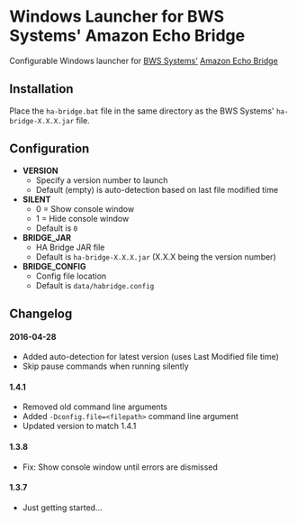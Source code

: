 Windows Launcher for BWS Systems' Amazon Echo Bridge
=========

Configurable Windows launcher for [BWS Systems'](http://www.bwssystems.com/) [Amazon Echo Bridge](https://github.com/bwssytems/ha-bridge/)

## Installation
Place the `ha-bridge.bat` file in the same directory as the BWS Systems' `ha-bridge-X.X.X.jar` file.

## Configuration
* **VERSION**
  * Specify a version number to launch
  * Default (empty) is auto-detection based on last file modified time
* **SILENT**
  * 0 = Show console window
  * 1 = Hide console window
  * Default is `0`
* **BRIDGE_JAR**
  * HA Bridge JAR file
  * Default is `ha-bridge-X.X.X.jar` (X.X.X being the version number)
* **BRIDGE_CONFIG**
  * Config file location
  * Default is `data/habridge.config`

## Changelog

#### 2016-04-28
* Added auto-detection for latest version (uses Last Modified file time)
* Skip pause commands when running silently

#### 1.4.1
* Removed old command line arguments
* Added `-Dconfig.file=<filepath>` command line argument
* Updated version to match 1.4.1

#### 1.3.8
* Fix: Show console window until errors are dismissed

#### 1.3.7
* Just getting started...
